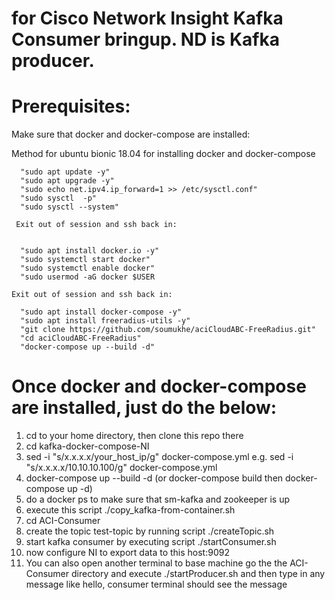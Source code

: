 # for Cisco Network Insight Kafka Consumer bringup.  ND is Kafka producer. <br>


# Prerequisites: <br>
Make sure that docker and docker-compose are installed: <br>

Method for ubuntu bionic 18.04 for installing docker and docker-compose <br>

      "sudo apt update -y" 
      "sudo apt upgrade -y" 
      "sudo echo net.ipv4.ip_forward=1 >> /etc/sysctl.conf" 
      "sudo sysctl  -p" 
      "sudo sysctl --system" 

     Exit out of session and ssh back in: 


      "sudo apt install docker.io -y" 
      "sudo systemctl start docker" 
      "sudo systemctl enable docker" 
      "sudo usermod -aG docker $USER 

    Exit out of session and ssh back in: 

      "sudo apt install docker-compose -y"
      "sudo apt install freeradius-utils -y" 
      "git clone https://github.com/soumukhe/aciCloudABC-FreeRadius.git" 
      "cd aciCloudABC-FreeRadius" 
      "docker-compose up --build -d" 

       

   


# Once docker and docker-compose are installed, just do the below: <br>

1.  cd to your home directory,  then clone this repo there <br>
2.  cd kafka-docker-compose-NI <br>
3.  sed -i "s/x.x.x.x/your_host_ip/g" docker-compose.yml  e.g.  sed -i "s/x.x.x.x/10.10.10.100/g" docker-compose.yml <br>
4.  docker-compose up --build -d   (or docker-compose build  then docker-compose up -d) <br>
5.  do a docker ps to make sure that sm-kafka and zookeeper is up <br>
6.  execute this script    ./copy_kafka-from-container.sh <br>
7.  cd ACI-Consumer <br>
8.  create the topic test-topic  by running script ./createTopic.sh <br>
9.  start kafka consumer by executing script   ./startConsumer.sh <br>
10. now configure NI to export data to this host:9092 <br>
11. You can also open another terminal to base machine go the the ACI-Consumer directory and  execute ./startProducer.sh  and then type in any message like hello, consumer terminal should see the message <br>




